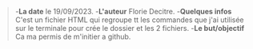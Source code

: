 > -**La date** le 19/09/2023.
> -**L'auteur** Florie Decitre.
> -**Quelques infos** C'est un fichier HTML qui regroupe tt les commandes que j'ai utilisée sur le terminale pour crée le dossier et les 2 fichiers.
> -**Le but/objectif** Ca ma permis de m'initier a github.
